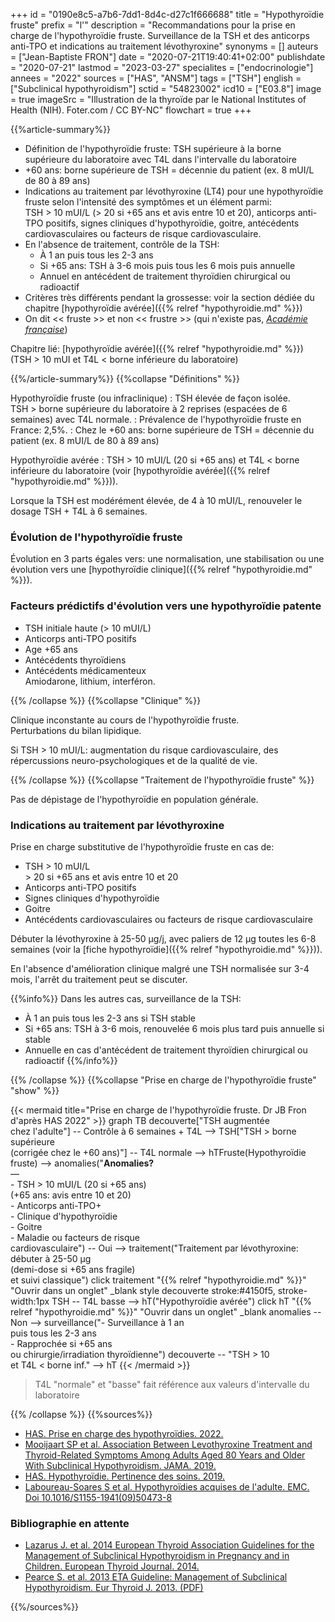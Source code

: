 +++
id = "0190e8c5-a7b6-7dd1-8d4c-d27c1f666688"
title = "Hypothyroïdie fruste"
prefix = "l'"
description = "Recommandations pour la prise en charge de l'hypothyroïdie fruste. Surveillance de la TSH et des anticorps anti-TPO et indications au traitement lévothyroxine"
synonyms = []
auteurs = ["Jean-Baptiste FRON"]
date = "2020-07-21T19:40:41+02:00"
publishdate = "2020-07-21"
lastmod = "2023-03-27"
specialites = ["endocrinologie"]
annees = "2022"
sources = ["HAS", "ANSM"]
tags = ["TSH"]
english = ["Subclinical hypothyroidism"]
sctid = "54823002"
icd10 = ["E03.8"]
image = true
imageSrc = "Illustration de la thyroïde par le National Institutes of Health (NIH). Foter.com / CC BY-NC"
flowchart = true
+++

{{%article-summary%}}

- Définition de l'hypothyroïdie fruste: TSH supérieure à la borne supérieure du laboratoire avec T4L dans l'intervalle du laboratoire
- +60 ans: borne supérieure de TSH = décennie du patient (ex. 8 mUI/L de 80 à 89 ans)
- Indications au traitement par lévothyroxine (LT4) pour une hypothyroïdie fruste selon l'intensité des symptômes et un élément parmi:  
  TSH > 10 mUI/L (> 20 si +65 ans et avis entre 10 et 20), anticorps anti-TPO positifs, signes cliniques d'hypothyroïdie, goitre, antécédents cardiovasculaires ou facteurs de risque cardiovasculaire.
- En l'absence de traitement, contrôle de la TSH:
  - À 1 an puis tous les 2-3 ans
  - Si +65 ans: TSH à 3-6 mois puis tous les 6 mois puis annuelle
  - Annuel en antécédent de traitement thyroïdien chirurgical ou radioactif
- Critères très différents pendant la grossesse: voir la section dédiée du chapitre [hypothyroïdie avérée]({{% relref "hypothyroidie.md" %}})
- On dit << fruste >> et non << frustre >> (qui n'existe pas, *[Académie française](https://www.dictionnaire-academie.fr/article/A9F1803)*)

Chapitre lié: [hypothyroïdie avérée]({{% relref "hypothyroidie.md" %}}) (TSH > 10 mUI et T4L < borne inférieure du laboratoire)

{{%/article-summary%}}
{{%collapse "Définitions" %}}

Hypothyroïdie fruste (ou infraclinique)
: TSH élevée de façon isolée.  
TSH > borne supérieure du laboratoire à 2 reprises (espacées de 6 semaines) avec T4L normale.
: Prévalence de l'hypothyroïdie fruste en France: 2,5%.
: Chez le +60 ans: borne supérieure de TSH = décennie du patient (ex. 8 mUI/L de 80 à 89 ans)

Hypothyroïdie avérée
: TSH > 10 mUI/L (20 si +65 ans) et T4L < borne inférieure du laboratoire (voir [hypothyroïdie avérée]({{% relref "hypothyroidie.md" %}})).

Lorsque la TSH est modérément élevée, de 4 à 10 mUI/L, renouveler le dosage TSH + T4L à 6 semaines.

### Évolution de l'hypothyroïdie fruste

Évolution en 3 parts égales vers: une normalisation, une stabilisation ou une évolution vers une [hypothyroïdie clinique]({{% relref "hypothyroidie.md" %}}).

### Facteurs prédictifs d'évolution vers une hypothyroïdie patente

- TSH initiale haute (> 10 mUI/L)
- Anticorps anti-TPO positifs
- Age +65 ans
- Antécédents thyroïdiens
- Antécédents médicamenteux  
  Amiodarone, lithium, interféron.

{{% /collapse %}}
{{%collapse "Clinique" %}}

Clinique inconstante au cours de l'hypothyroïdie fruste.  
Perturbations du bilan lipidique.

Si TSH > 10 mUI/L: augmentation du risque cardiovasculaire, des répercussions neuro-psychologiques et de la qualité de vie.

{{% /collapse %}}
{{%collapse "Traitement de l'hypothyroïdie fruste" %}}

Pas de dépistage de l'hypothyroïdie en population générale.

### Indications au traitement par lévothyroxine

Prise en charge substitutive de l'hypothyroïdie fruste en cas de:

- TSH > 10 mUI/L  
  \> 20 si +65 ans et avis entre 10 et 20
- Anticorps anti-TPO positifs
- Signes cliniques d'hypothyroïdie
- Goitre
- Antécédents cardiovasculaires ou facteurs de risque cardiovasculaire

Débuter la lévothyroxine à 25-50 µg/j, avec paliers de 12 µg toutes les 6-8 semaines (voir la [fiche hypothyroïdie]({{% relref "hypothyroidie.md" %}})).

En l'absence d'amélioration clinique malgré une TSH normalisée sur 3-4 mois, l'arrêt du traitement peut se discuter.

{{%info%}}
Dans les autres cas, surveillance de la TSH:

- À 1 an puis tous les 2-3 ans si TSH stable
- Si +65 ans: TSH à 3-6 mois, renouvelée 6 mois plus tard puis annuelle si stable
- Annuelle en cas d'antécédent de traitement thyroïdien chirurgical ou radioactif
{{%/info%}}

{{% /collapse %}}
{{%collapse "Prise en charge de l'hypothyroïdie fruste" "show" %}}

{{< mermaid title="Prise en charge de l'hypothyroïdie fruste. Dr JB Fron d'après HAS 2022" >}}
graph TB
  decouverte["TSH augmentée<br>chez l'adulte"] -- Contrôle à 6 semaines + T4L --> TSH["TSH &gt; borne supérieure<br>(corrigée chez le +60 ans)"] -- T4L normale --> hTFruste(Hypothyroïdie fruste) --> anomalies("<b>Anomalies?</b><br>—<br>- TSH &gt; 10 mUI/L (20 si +65 ans)<br>(+65 ans: avis entre 10 et 20)<br>- Anticorps anti-TPO+<br>- Clinique d'hypothyroïdie<br>- Goitre<br>- Maladie ou facteurs de risque<br>cardiovasculaire") -- Oui --> traitement("Traitement par lévothyroxine:<br>débuter à 25-50 µg<br>(demi-dose si +65 ans fragile)<br>et suivi classique")
  click traitement "{{% relref "hypothyroidie.md" %}}" "Ouvrir dans un onglet" _blank
  style decouverte stroke:#4150f5, stroke-width:1px
  TSH -- T4L basse --> hT("Hypothyroïdie avérée")
    click hT "{{% relref "hypothyroidie.md" %}}" "Ouvrir dans un onglet" _blank
    anomalies -- Non --> surveillance("- Surveillance à 1 an<br>puis tous les 2-3 ans<br>- Rapprochée si +65 ans<br>ou chirurgie/irradiation thyroïdienne")
  decouverte -- "TSH &gt; 10<br>et T4L &lt; borne inf." --> hT
{{< /mermaid >}}

> T4L "normale" et "basse" fait référence aux valeurs d'intervalle du laboratoire

{{% /collapse %}}
{{%sources%}}

- [HAS. Prise en charge des hypothyroïdies. 2022.](https://www.has-sante.fr/jcms/p_3216305/fr/prise-en-charge-des-dysthyroidies-chez-l-adulte)
- [Mooijaart SP et al. Association Between Levothyroxine Treatment and Thyroid-Related Symptoms Among Adults Aged 80 Years and Older With Subclinical Hypothyroidism. JAMA. 2019.](https://doi.org/10.1001/jama.2019.17274)
- [HAS. Hypothyroïdie. Pertinence des soins. 2019.](https://www.has-sante.fr/portail/jcms/c_2910740/fr/pertinence-des-soins-hypothyroidie)
- [Laboureau-Soares S et al. Hypothyroïdies acquises de l'adulte. EMC. Doi 10.1016/S1155-1941(09)50473-8](https://www.em-consulte.com/article/224074/hypothyroidie-acquise-de-l-adulte)

### Bibliographie en attente

- [Lazarus J. et al. 2014 European Thyroid Association Guidelines for the Management of Subclinical Hypothyroidism in Pregnancy and in Children. European Thyroid Journal. 2014.](https://etj.bioscientifica.com/view/journals/etj/3/2/ETJ362597.xml)
- [Pearce S. et al. 2013 ETA Guideline: Management of Subclinical Hypothyroidism. Eur Thyroid J. 2013. (PDF)](https://www.eurothyroid.com/files/download/ETA-Guideline-Management-of-Subclinical-Hypothyroidism.pdf)

{{%/sources%}}
